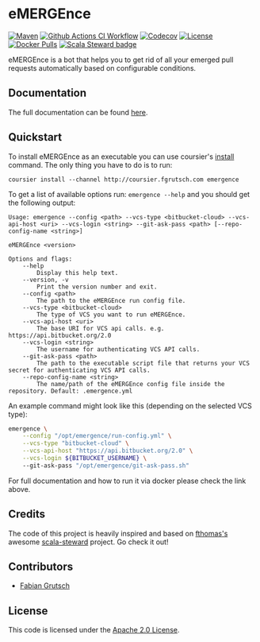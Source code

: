 # eMERGEnce

[![Maven](https://img.shields.io/maven-central/v/com.fgrutsch.emergence/core_3.svg?logo=Apache%20Maven&style=for-the-badge)](https://search.maven.org/search?q=g:%22com.fgrutsch.emergence%22%20AND%20a:%22core_3%22)
[![Github Actions CI Workflow](https://img.shields.io/github/actions/workflow/status/fgrutsch/emergence/ci.yml?logo=Github&style=for-the-badge)](https://github.com/fgrutsch/emergence/actions/workflows/ci.yml?query=branch%3Amain)
[![Codecov](https://img.shields.io/codecov/c/github/fgrutsch/emergence/main?logo=Codecov&style=for-the-badge)](https://codecov.io/gh/fgrutsch/emergence)
[![License](https://img.shields.io/badge/License-Apache%202.0-blue.svg?style=for-the-badge)](https://opensource.org/licenses/Apache-2.0)
[![Docker Pulls](https://img.shields.io/docker/pulls/fgrutsch/emergence.svg?logo=Docker&style=for-the-badge)](https://hub.docker.com/r/fgrutsch/emergence)
[![Scala Steward badge](https://img.shields.io/badge/Scala_Steward-helping-blue.svg?style=for-the-badge&logo=data:image/png;base64,iVBORw0KGgoAAAANSUhEUgAAAA4AAAAQCAMAAAARSr4IAAAAVFBMVEUAAACHjojlOy5NWlrKzcYRKjGFjIbp293YycuLa3pYY2LSqql4f3pCUFTgSjNodYRmcXUsPD/NTTbjRS+2jomhgnzNc223cGvZS0HaSD0XLjbaSjElhIr+AAAAAXRSTlMAQObYZgAAAHlJREFUCNdNyosOwyAIhWHAQS1Vt7a77/3fcxxdmv0xwmckutAR1nkm4ggbyEcg/wWmlGLDAA3oL50xi6fk5ffZ3E2E3QfZDCcCN2YtbEWZt+Drc6u6rlqv7Uk0LdKqqr5rk2UCRXOk0vmQKGfc94nOJyQjouF9H/wCc9gECEYfONoAAAAASUVORK5CYII=)](https://scala-steward.org)

eMERGEnce is a bot that helps you to get rid of all your emerged pull requests automatically based on configurable conditions.

## Documentation

The full documentation can be found [here](https://emergence.fgrutsch.com).

## Quickstart

To install eMERGEnce as an executable you can use coursier's [install](https://get-coursier.io/docs/cli-install) command. The only thing you have to do is to run:

`coursier install --channel http://coursier.fgrutsch.com emergence`

To get a list of available options run: `emergence --help` and you should get the following output:

```
Usage: emergence --config <path> --vcs-type <bitbucket-cloud> --vcs-api-host <uri> --vcs-login <string> --git-ask-pass <path> [--repo-config-name <string>]

eMERGEnce <version>

Options and flags:
    --help
        Display this help text.
    --version, -v
        Print the version number and exit.
    --config <path>
        The path to the eMERGEnce run config file.
    --vcs-type <bitbucket-cloud>
        The type of VCS you want to run eMERGEnce.
    --vcs-api-host <uri>
        The base URI for VCS api calls. e.g. https://api.bitbucket.org/2.0
    --vcs-login <string>
        The username for authenticating VCS API calls.
    --git-ask-pass <path>
        The path to the executable script file that returns your VCS secret for authenticating VCS API calls.
    --repo-config-name <string>
        The name/path of the eMERGEnce config file inside the repository. Default: .emergence.yml
```

An example command might look like this (depending on the selected VCS type):

```bash
emergence \
    --config "/opt/emergence/run-config.yml" \
    --vcs-type "bitbucket-cloud" \
    --vcs-api-host "https://api.bitbucket.org/2.0" \
    --vcs-login ${BITBUCKET_USERNAME} \ 
    --git-ask-pass "/opt/emergence/git-ask-pass.sh"
```

For full documentation and how to run it via docker please check the link above.

## Credits

The code of this project is heavily inspired and based on [fthomas's](https://github.com/fthomas) awesome [scala-steward](https://github.com/scala-steward-org/scala-steward) project. Go check it out!

## Contributors

* [Fabian Grutsch](https://github.com/fgrutsch)

## License

This code is licensed under the [Apache 2.0 License](https://www.apache.org/licenses/LICENSE-2.0.txt).